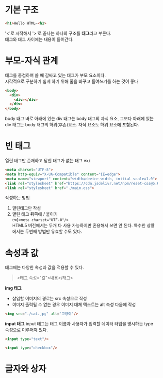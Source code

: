 # 기본 구조
```HTML
<h1>Hello HTML~<h1>
```
'<'로 시작해서 '>'로 끝나는 하나의 구조를 **태그**라고 부른다.   
태그와 태그 사이에는 내용이 들어간다.


# 부모-자식 관계
태그를 중첩하여 쓸 때 감싸고 있는 태그가 부모 요소이다.   
시각적으로 구분하기 쉽게 하기 위해 줄을 바꾸고 들여쓰기를 하는 것이 좋다
```HTML
<body>
  <div>
    <div></div>
  </div>
</body>
```
body 태그 바로 아래에 있는 div 태그는 body 태그의 자식 요소, 그보다 아래에 있는 div 태그는 body 태그의 하위(후손)요소. 자식 요소도 하위 요소에 포함된다.


# 빈 태그
열린 태그만 존재하고 닫힌 태그가 없는 태그
ex)
```HTML
<meta charset="UTF-8">
<meta http-equiv="X-UA-Compatible" content="IE=edge">
<meta name="viewport" content="width=device-width, initial-scale=1.0">
<link rel="stylesheet" href="https://cdn.jsdelivr.net/npm/reset-css@5.0.1/reset.min.css"> 
<link rel="stylesheet" href="./main.css">
```
작성하는 방법
1. 열린태그만 작성
2. 열린 태그 뒤쪽에 / 붙이기   
ex)```<meta charset="UTF-8"/>```   
HTML5 버전에서는 두개 다 사용 가능하지만 혼용해서 쓰면 안 된다. 특수한 상황에서는 두번째 방법만 유효할 수도 있다.

# 속성과 값
태그에는 다양한 속성과 값을 적용할 수 있다.   
> <태그 속성="값">내용</태그>

**img 태그**
* 삽입할 이미지의 경로는 src 속성으로 작성
* 이미지 출력될 수 없는 경우 이미지 대체 텍스트는 alt 속성 다음에 작성
```HTML
<img src="./cat.jpg" alt="고양이"/>
```

**input 태그**
input 태그는 태그 이름과 사용자가 입력할 데이터 타입을 명시하는 type 속성으로 이루어져 있다.
```HTML
<input type="text"/>

<input type="checkbox"/>
```

# 글자와 상자
